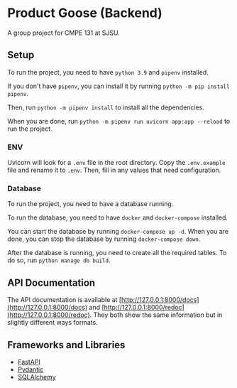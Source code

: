 # Product Goose (Backend)

A group project for CMPE 131 at SJSU.

## Setup

To run the project, you need to have `python 3.9` and `pipenv` installed.

If you don't have `pipenv`, you can install it by running `python -m pip install pipenv`.

Then, run `python -m pipenv install` to install all the dependencies.

When you are done, run `python -m pipenv run uvicorn app:app --reload` to run the project.

### ENV

Uvicorn will look for a `.env` file in the root directory. Copy the `.env.example` file and rename it to `.env`. 
Then, fill in any values that need configuration.

### Database

To run the project, you need to have a database running.

To run the database, you need to have `docker` and `docker-compose` installed.

You can start the database by running `docker-compose up -d`. When you are done, you can stop the 
database by running `docker-compose down`.

After the database is running, you need to create all the required tables. To do so, run 
`python manage db build`.

## API Documentation

The API documentation is available at [http://127.0.0.1:8000/docs](http://127.0.0.1:8000/docs) and 
[http://127.0.0.1:8000/redoc](http://127.0.0.1:8000/redoc). They both show the same information but 
in slightly different ways formats.

## Frameworks and Libraries

+ [FastAPI](https://fastapi.tiangolo.com)
+ [Pydantic](https://pydantic-docs.helpmanual.io)
+ [SQLAlchemy](https://docs.sqlalchemy.org/en/14/intro.html)
